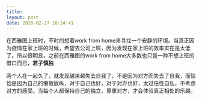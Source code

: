 ```yaml
---
title: 
layout: post
date: 2020-02-27 16:24:41
---
```


在西雅图上班时，不时的想着work from home来寻找一个安静的环境。当真正因为疫情在家上班的时候，希望去公司上班，因为发现在家上班的效率实在是太低了。所以很明显，之前在西雅图的work from home大多数也只是一种不想上班的借口而已，**君子慎独**

两个人在一起久了，就发现越来越失去自我了，不是因为对方而失去了自我，而恰恰是因为自己的懒散放纵，对于自己也好，对于对方也好，太过任性自私，不考虑对方的感受。当每个人都保持自己的独立，尊重对方，才会体验真正相处的乐趣。